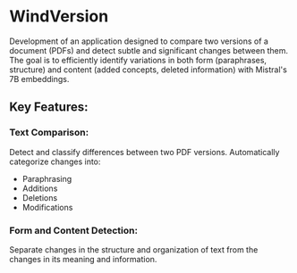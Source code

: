 # WindVersion
Development of an application designed to compare two versions of a document (PDFs) and detect subtle and significant changes between them. The goal is to efficiently identify variations in both form (paraphrases, structure) and content (added concepts, deleted information) with Mistral's 7B embeddings.

## Key Features:
### Text Comparison: 
Detect and classify differences between two PDF versions. 
Automatically categorize changes into:
- Paraphrasing
- Additions
- Deletions
- Modifications

### Form and Content Detection: 
Separate changes in the structure and organization of text from the changes in its meaning and information.
